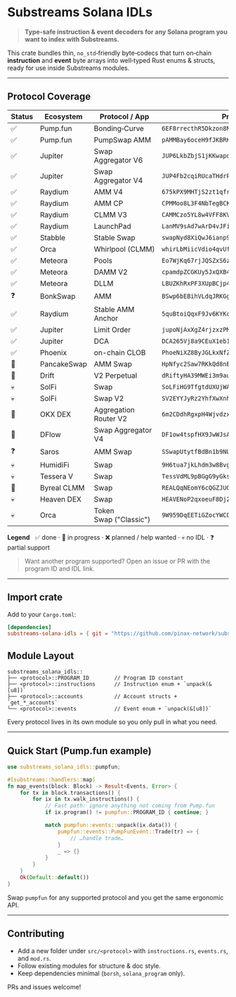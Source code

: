 # Substreams Solana IDLs

> **Type‑safe instruction & event decoders for any Solana program you want to index with Substreams.**

This crate bundles thin, `no_std`‑friendly byte‑codecs that turn on‑chain **instruction** and **event** byte arrays into well‑typed Rust enums & structs, ready for use inside Substreams modules.

---

## Protocol Coverage

| Status | Ecosystem | Protocol / App | Program ID |
| ------ | --------- | -------------- | ---------- |
| ✅ | Pump.fun | Bonding‑Curve | `6EF8rrecthR5Dkzon8Nwu78hRvfCKubJ14M5uBEwF6P` |
| ✅ | Pump.fun | PumpSwap AMM | `pAMMBay6oceH9fJKBRHGP5D4bD4sWpmSwMn52FMfXEA` |
| ✅ | Jupiter | Swap Aggregator V6 | `JUP6LkbZbjS1jKKwapdHNy74zcZ3tLUZoi5QNyVTaV4` |
| ✅ | Jupiter | Swap Aggregator V4 | `JUP4Fb2cqiRUcaTHdrPC8h2gNsA2ETXiPDD33WcGuJB` |
| ✅ | Raydium | AMM V4 | `675kPX9MHTjS2zt1qfr1NYHuzeLXfQM9H24wFSUt1Mp8` |
| ✅ | Raydium | AMM CP | `CPMMoo8L3F4NbTegBCKVNunggL7H1ZpdTHKxQB5qKP1C` |
| ✅ | Raydium | CLMM V3 | `CAMMCzo5YL8w4VFF8KVHrK22GGUsp5VTaW7grrKgrWqK` |
| ✅ | Raydium | LaunchPad | `LanMV9sAd7wArD4vJFi2qDdfnVhFxYSUg6eADduJ3uj` |
| ✅ | Stabble | Stable Swap | `swapNyd8XiQwJ6ianp9snpu4brUqFxadzvHebnAXjJZ` |
| ✅ | Orca | Whirlpool (CLMM) | `whirLbMiicVdio4qvUfM5KAg6Ct8VwpYzGff3uctyCc` |
| ✅ | Meteora | Pools | `Eo7WjKq67rjJQSZxS6z3YkapzY3eMj6Xy8X5EQVn5UaB` |
| ✅ | Meteora | DAMM V2 | `cpamdpZCGKUy5JxQXB4dcpGPiikHawvSWAd6mEn1sGG` |
| ✅ | Meteora | DLLM | `LBUZKhRxPF3XUpBCjp4YzTKgLccjZhTSDM9YuVaPwxo` |
| ❓ | BonkSwap | AMM | `BSwp6bEBihVLdqJRKGgzjcGLHkcTuzmSo1TQkHepzH8p` |
| ✅ | Raydium | Stable AMM Anchor | `5quBtoiQqxF9Jv6KYKctB59NT3gtJD2Y65kdnB1Uev3h` |
| ✅ | Jupiter | Limit Order | `jupoNjAxXgZ4rjzxzPMP4oxduvQsQtZzyknqvzYNrNu` |
| ✅ | Jupiter | DCA | `DCA265Vj8a9CEuX1eb1LWRnDT7uK6q1xMipnNyatn23M` |
| ✅ | Phoenix | on-chain CLOB | `PhoeNiXZ8ByJGLkxNfZRnkUfjvmuYqLR89jjFHGqdXY` |
| 🚧 | PancakeSwap | AMM Swap | `HpNfyc2Saw7RKkQd8nEL4khUcuPhQ7WwY1B2qjx8jxFq` |
| 🚧 | Drift | V2 Perpetual | `dRiftyHA39MWEi3m9aunc5MzRF1JYuBsbn6VPcn33UH` |
| 💀 | SolFi | Swap | `SoLFiHG9TfgtdUXUjWAxi3LtvYuFyDLVhBWxdMZxyCe` |
| 💀 | SolFi | Swap V2 | `SV2EYYJyRz2YhfXwXnhNAevDEui5Q6yrfyo13WtupPF` |
| 🚧 | OKX DEX | Aggregation Router V2 | `6m2CDdhRgxpH4WjvdzxAYbGxwdGUz5MziiL5jek2kBma` |
| 🚧 | DFlow | Swap Aggregator V4 | `DF1ow4tspfHX9JwWJsAb9epbkA8hmpSEAtxXy1V27QBH` |
| ❓ | Saros | AMM Swap | `SSwapUtytfBdBn1b9NUGG6foMVPtcWgpRU32HToDUZr` |
| 💀 | HumidiFi | Swap | `9H6tua7jkLhdm3w8BvgpTn5LZNU7g4ZynDmCiNN3q6Rp` |
| 💀 | Tessera V | Swap | `TessVdML9pBGgG9yGks7o4HewRaXVAMuoVj4x83GLQH` |
| 🚧 | Byreal CLMM | Swap | `REALQqNEomY6cQGZJUGwywTBD2UmDT32rZcNnfxQ5N2` |
| 💀 | Heaven DEX | Swap | `HEAVENoP2qxoeuF8Dj2oT1GHEnu49U5mJYkdeC8BAX2o` |
| 💀 | Orca | Token Swap ("Classic") | `9W959DqEETiGZocYWCQPaJ6sBmUzgfxXfqGeTEdp3aQP` |

**Legend**   ✅ done · 🚧 in progress · ❌ planned / help wanted · 💀 no IDL · ❓ partial support

> Want another program supported? Open an issue or PR with the program ID and IDL link.

---

## Import crate

Add to your `Cargo.toml`:

```toml
[dependencies]
substreams-solana-idls = { git = "https://github.com/pinax-network/substreams-solana-idls", tag = "v0.6.x" }
```

## Module Layout

```
substreams_solana_idls::
├── <protocol>::PROGRAM_ID        // Program ID constant
├── <protocol>::instructions      // Instruction enum + `unpack(&[u8])`
├── <protocol>::accounts          // Account structs + `get_*_accounts`
└── <protocol>::events            // Event enum + `unpack(&[u8])`
```

Every protocol lives in its own module so you only pull in what you need.

---

## Quick Start (Pump.fun example)

```rust
use substreams_solana_idls::pumpfun;

#[substreams::handlers::map]
fn map_events(block: Block) -> Result<Events, Error> {
    for tx in block.transactions() {
        for ix in tx.walk_instructions() {
            // Fast path: ignore anything not coming from Pump.fun
            if ix.program() != pumpfun::PROGRAM_ID { continue; }

            match pumpfun::events::unpack(ix.data()) {
                pumpfun::events::PumpFunEvent::Trade(tr) => {
                    // …handle trade…
                }
                _ => {}
            }
        }
    }
    Ok(Default::default())
}
```

Swap `pumpfun` for any supported protocol and you get the same ergonomic API.

---

## Contributing

* Add a new folder under `src/<protocol>` with `instructions.rs`, `events.rs`, and `mod.rs`.
* Follow existing modules for structure & doc style.
* Keep dependencies minimal (`borsh`, `solana_program` only).

PRs and issues welcome!
